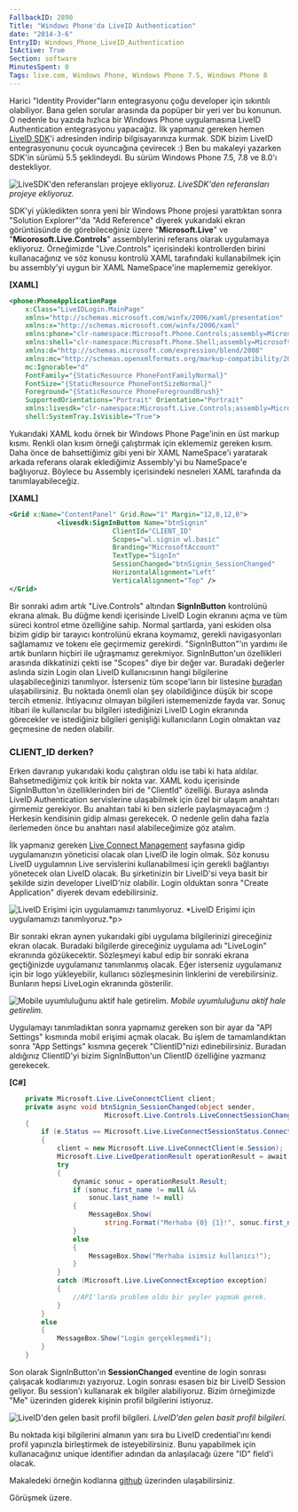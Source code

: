 ```yaml
---
FallbackID: 2890
Title: "Windows Phone'da LiveID Authentication"
date: "2014-3-6"
EntryID: Windows_Phone_LiveID_Authentication
IsActive: True
Section: software
MinutesSpent: 0
Tags: live.com, Windows Phone, Windows Phone 7.5, Windows Phone 8
---
```

Harici "Identity Provider"ların entegrasyonu çoğu developer için
sıkıntılı olabiliyor. Bana gelen sorular arasında da popüper bir yeri
ver bu konunun. O nedenle bu yazıda hızlıca bir Windows Phone
uygulamasına LiveID Authentication entegrasyonu yapacağız. İlk yapmanız
gereken hemen [LiveID
SDK](http://msdn.microsoft.com/en-us/live/ff621310)'i adresinden indirip
bilgisayarınıza kurmak. SDK bizim LiveID entegrasyonunu çocuk oyuncağına
çevirecek :) Ben bu makaleyi yazarken SDK'in sürümü 5.5 şeklindeydi. Bu
sürüm Windows Phone 7.5, 7.8 ve 8.0'ı destekliyor.

![LiveSDK'den referansları projeye
ekliyoruz.](media/Windows_Phone_LiveID_Authentication/wp_liveid_1.png)
*LiveSDK'den referansları projeye ekliyoruz.*

SDK'yi yükledikten sonra yeni bir Windows Phone projesi yarattıktan
sonra "Solution Explorer"'da "Add Reference" diyerek yukarıdaki ekran
görüntüsünde de görebileceğiniz üzere "**Microsoft.Live**" ve
"**Micorosoft.Live.Controls**" assemblylerini referans olarak uygulamaya
ekliyoruz. Örneğimizde "Live.Controls" içerisindeki kontrollerden birini
kullanacağınız ve söz konusu kontrolü XAML tarafındaki kullanabilmek
için bu assembly'yi uygun bir XAML NameSpace'ine maplememiz gerekiyor.

**[XAML]**

```xml
<phone:PhoneApplicationPage
    x:Class="LiveIDLogin.MainPage"
    xmlns="http://schemas.microsoft.com/winfx/2006/xaml/presentation"
    xmlns:x="http://schemas.microsoft.com/winfx/2006/xaml"
    xmlns:phone="clr-namespace:Microsoft.Phone.Controls;assembly=Microsoft.Phone"
    xmlns:shell="clr-namespace:Microsoft.Phone.Shell;assembly=Microsoft.Phone"
    xmlns:d="http://schemas.microsoft.com/expression/blend/2008"
    xmlns:mc="http://schemas.openxmlformats.org/markup-compatibility/2006"
    mc:Ignorable="d"
    FontFamily="{StaticResource PhoneFontFamilyNormal}"
    FontSize="{StaticResource PhoneFontSizeNormal}"
    Foreground="{StaticResource PhoneForegroundBrush}"
    SupportedOrientations="Portrait" Orientation="Portrait"
    xmlns:livesdk="clr-namespace:Microsoft.Live.Controls;assembly=Microsoft.Live.Controls"
    shell:SystemTray.IsVisible="True">
```

Yukarıdaki XAML kodu örnek bir Windows Phone Page'inin en üst markup
kısmı. Renkli olan kısım örneği çalıştırmak için eklememiz gereken
kısım. Daha önce de bahsettiğimiz gibi yeni bir XAML NameSpace'i
yaratarak arkada referans olarak eklediğimiz Assembly'yi bu NameSpace'e
bağlıyoruz. Böylece bu Assembly içerisindeki nesneleri XAML tarafında da
tanımlayabileceğiz.

**[XAML]**

```xml
<Grid x:Name="ContentPanel" Grid.Row="1" Margin="12,0,12,0">
            <livesdk:SignInButton Name="btnSignin" 
                          ClientId="CLIENT_ID" 
                          Scopes="wl.signin wl.basic" 
                          Branding="MicrosoftAccount" 
                          TextType="SignIn" 
                          SessionChanged="btnSignin_SessionChanged" 
                          HorizontalAlignment="Left"
                          VerticalAlignment="Top" />
</Grid>
```

Bir sonraki adım artık "Live.Controls" altından **SignInButton**
kontrolünü ekrana almak. Bu düğme kendi içerisinde LiveID Login ekranını
açma ve tüm süreci kontrol etme özelliğine sahip. Normal şartlarda, yani
eskiden olsa bizim gidip bir tarayıcı kontrolünü ekrana koymamız,
gerekli navigasyonları sağlamamız ve tokenı ele geçirmemiz gerekirdi.
"SignInButton"'ın yardımı ile artık bunların hiçbiri ile uğraşmamız
gerekmiyor. SignInButton'un özellikleri arasında dikkatinizi çekti ise
"Scopes" diye bir değer var. Buradaki değerler aslında sizin Login olan
LiveID kullanıcısının hangi bilgilerine ulaşabileceğinizi tanımlıyor.
İsterseniz tüm scope'ların bir listesine
[buradan](http://msdn.microsoft.com/en-us/library/live/hh243646.aspx)
ulaşabilirsiniz. Bu noktada önemli olan şey olabildiğince düşük bir
scope tercih etmeniz. İhtiyacınız olmayan bilgileri istememenizde fayda
var. Sonuç itibari ile kullanıcılar bu bilgileri istediğinizi LiveID
Login ekranında görecekler ve istediğiniz bilgileri genişliği
kullanıcıların Login olmaktan vaz geçmesine de neden olabilir.

### CLIENT\_ID derken?

Erken davranıp yukarıdaki kodu çalıştıran oldu ise tabi ki hata aldılar.
Bahsetmediğimiz çok kritik bir nokta var. XAML kodu içerisinde
SignInButton'ın özelliklerinden biri de "ClientId" özelliği. Buraya
aslında LiveID Authentication servislerine ulaşabilmek için özel bir
ulaşım anahtarı girmemiz gerekiyor. Bu anahtarı tabi ki ben sizlerle
paylaşmayacağım :) Herkesin kendisinin gidip alması gerekecek. O nedenle
gelin daha fazla ilerlemeden önce bu anahtarı nasıl alabileceğimize göz
atalım.

İlk yapmanız gereken [Live Connect
Management](http://go.microsoft.com/fwlink/p/?LinkId=193157) sayfasına
gidip uygulamanızın yöneticisi olacak olan LiveID ile login olmak. Söz
konusu LiveID uygulamnın Live servislerini kullanabilmesi için gerekli
bağlantıyı yönetecek olan LiveID olacak. Bu şirketinizin bir LiveID'si
veya basit bir şekilde sizin developer LiveID'niz olabilir. Login
olduktan sonra "Create Application" diyerek devam edebilirsiniz.

![LiveID Erişimi için uygulamamızı
tanımlıyoruz.](media/Windows_Phone_LiveID_Authentication/wp_liveid_2.png)
*LiveID Erişimi için uygulamamızı tanımlıyoruz.*p\>

Bir sonraki ekran aynen yukarıdaki gibi uygulama bilgilerinizi
gireceğiniz ekran olacak. Buradaki bilgilerde gireceğiniz uygulama adı
"LiveLogin" ekranında gözükecektir. Sözleşmeyi kabul edip bir sonraki
ekrana geçtiğinizde uygulamanız tanımlanmış olacak. Eğer isterseniz
uygulamanız için bir logo yükleyebilir, kullanıcı sözleşmesinin
linklerini de verebilirsiniz. Bunların hepsi LiveLogin ekranında
gösterilir.

![Mobile uyumluluğunu aktif hale
getirelim.](media/Windows_Phone_LiveID_Authentication/wp_liveid_3.png)
*Mobile uyumluluğunu aktif hale getirelim.*

Uygulamayı tanımladıktan sonra yapmamız gereken son bir ayar da "API
Settings" kısmında mobil erişimi açmak olacak. Bu işlem de
tamamlandıktan sonra "App Settings" kısmına geçerek "ClientID"nizi
edinebilirsiniz. Buradan aldığınız ClientID'yi bizim SignInButton'un
ClientID özelliğine yazmanız gerekecek.

**[C\#]**

```cs
    private Microsoft.Live.LiveConnectClient client;
    private async void btnSignin_SessionChanged(object sender, 
                        Microsoft.Live.Controls.LiveConnectSessionChangedEventArgs e)
    {
        if (e.Status == Microsoft.Live.LiveConnectSessionStatus.Connected)
        {
            client = new Microsoft.Live.LiveConnectClient(e.Session);
            Microsoft.Live.LiveOperationResult operationResult = await client.GetAsync("me");
            try
            {
                dynamic sonuc = operationResult.Result;
                if (sonuc.first_name != null &&
                    sonuc.last_name != null)
                {
                    MessageBox.Show(
                        string.Format("Merhaba {0} {1}!", sonuc.first_name, sonuc.last_name));
                }
                else
                {
                    MessageBox.Show("Merhaba isimsiz kullanıcı!");
                }
            }
            catch (Microsoft.Live.LiveConnectException exception)
            {
                //API'larda problem oldu bir şeyler yapmak gerek.
            }
        }
        else
        {
            MessageBox.Show("Login gerçekleşmedi");
        }
    }
```

Son olarak SignInButton'ın **SessionChanged** eventine de login sonrası
çalışacak kodlarımızı yazıyoruz. Login sonrası esasen biz bir LiveID
Session geliyor. Bu session'ı kullanarak ek bilgiler alabiliyoruz. Bizim
örneğimizde "Me" üzerinden giderek kişinin profil bilgilerini istiyoruz.

![LiveID'den gelen basit profil
bilgileri.](media/Windows_Phone_LiveID_Authentication/wp_liveid_4.png)
*LiveID'den gelen basit profil bilgileri.*

Bu noktada kişi bilgilerini almanın yanı sıra bu LiveID credential'ını
kendi profil yapınızla birleştirmek de isteyebilirsiniz. Bunu yapabilmek
için kullanacağınız unique identifier adından da anlaşılacağı üzere "ID"
field'i olacak.

Makaledeki örneğin kodlarına
[github](https://github.com/daronyondem/WPMakaleOrnekleri/tree/master/LiveID/LiveIDLogin)
üzerinden ulaşabilirsiniz.

Görüşmek üzere.


